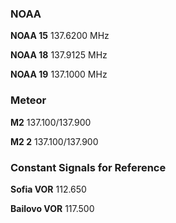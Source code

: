 ### NOAA

**NOAA 15** 137.6200 MHz

**NOAA 18**	137.9125 MHz

**NOAA 19**	137.1000 MHz

### Meteor

**M2** 137.100/137.900

**M2 2** 137.100/137.900


### Constant Signals for Reference

**Sofia VOR** 112.650

**Bailovo VOR** 117.500

